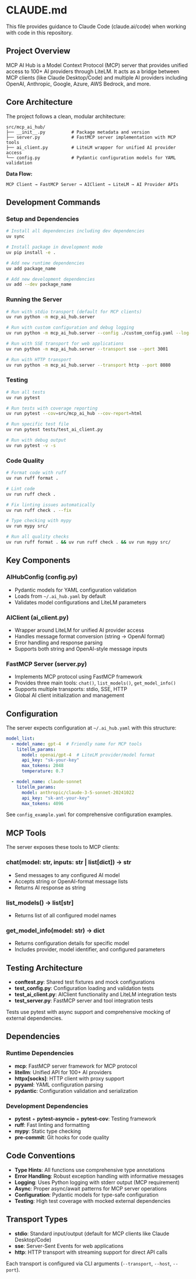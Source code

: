 # CLAUDE.md

This file provides guidance to Claude Code (claude.ai/code) when working with code in this repository.

## Project Overview

MCP AI Hub is a Model Context Protocol (MCP) server that provides unified access to 100+ AI providers through LiteLM. It acts as a bridge between MCP clients (like Claude Desktop/Code) and multiple AI providers including OpenAI, Anthropic, Google, Azure, AWS Bedrock, and more.

## Core Architecture

The project follows a clean, modular architecture:

```
src/mcp_ai_hub/
├── __init__.py          # Package metadata and version
├── server.py            # FastMCP server implementation with MCP tools
├── ai_client.py         # LiteLM wrapper for unified AI provider access
└── config.py            # Pydantic configuration models for YAML validation
```

**Data Flow:**
```
MCP Client → FastMCP Server → AIClient → LiteLM → AI Provider APIs
```

## Development Commands

### Setup and Dependencies
```bash
# Install all dependencies including dev dependencies
uv sync

# Install package in development mode
uv pip install -e .

# Add new runtime dependencies
uv add package_name

# Add new development dependencies
uv add --dev package_name
```

### Running the Server
```bash
# Run with stdio transport (default for MCP clients)
uv run python -m mcp_ai_hub.server

# Run with custom configuration and debug logging
uv run python -m mcp_ai_hub.server --config ./custom_config.yaml --log-level DEBUG

# Run with SSE transport for web applications
uv run python -m mcp_ai_hub.server --transport sse --port 3001

# Run with HTTP transport
uv run python -m mcp_ai_hub.server --transport http --port 8080
```

### Testing
```bash
# Run all tests
uv run pytest

# Run tests with coverage reporting
uv run pytest --cov=src/mcp_ai_hub --cov-report=html

# Run specific test file
uv run pytest tests/test_ai_client.py

# Run with debug output
uv run pytest -v -s
```

### Code Quality
```bash
# Format code with ruff
uv run ruff format .

# Lint code
uv run ruff check .

# Fix linting issues automatically
uv run ruff check . --fix

# Type checking with mypy
uv run mypy src/

# Run all quality checks
uv run ruff format . && uv run ruff check . && uv run mypy src/
```

## Key Components

### AIHubConfig (config.py)
- Pydantic models for YAML configuration validation
- Loads from `~/.ai_hub.yaml` by default
- Validates model configurations and LiteLM parameters

### AIClient (ai_client.py)
- Wrapper around LiteLM for unified AI provider access
- Handles message format conversion (string → OpenAI format)
- Error handling and response parsing
- Supports both string and OpenAI-style message inputs

### FastMCP Server (server.py)
- Implements MCP protocol using FastMCP framework
- Provides three main tools: `chat()`, `list_models()`, `get_model_info()`
- Supports multiple transports: stdio, SSE, HTTP
- Global AI client initialization and management

## Configuration

The server expects configuration at `~/.ai_hub.yaml` with this structure:

```yaml
model_list:
  - model_name: gpt-4  # Friendly name for MCP tools
    litellm_params:
      model: openai/gpt-4  # LiteLM provider/model format
      api_key: "sk-your-key"
      max_tokens: 2048
      temperature: 0.7

  - model_name: claude-sonnet
    litellm_params:
      model: anthropic/claude-3-5-sonnet-20241022
      api_key: "sk-ant-your-key"
      max_tokens: 4096
```

See `config_example.yaml` for comprehensive configuration examples.

## MCP Tools

The server exposes these tools to MCP clients:

### chat(model: str, inputs: str | list[dict]) → str
- Send messages to any configured AI model
- Accepts string or OpenAI-format message lists
- Returns AI response as string

### list_models() → list[str]
- Returns list of all configured model names

### get_model_info(model: str) → dict
- Returns configuration details for specific model
- Includes provider, model identifier, and configured parameters

## Testing Architecture

- **conftest.py**: Shared test fixtures and mock configurations
- **test_config.py**: Configuration loading and validation tests
- **test_ai_client.py**: AIClient functionality and LiteLM integration tests
- **test_server.py**: FastMCP server and tool integration tests

Tests use pytest with async support and comprehensive mocking of external dependencies.

## Dependencies

### Runtime Dependencies
- **mcp**: FastMCP server framework for MCP protocol
- **litellm**: Unified API for 100+ AI providers
- **httpx[socks]**: HTTP client with proxy support
- **pyyaml**: YAML configuration parsing
- **pydantic**: Configuration validation and serialization

### Development Dependencies
- **pytest** + **pytest-asyncio** + **pytest-cov**: Testing framework
- **ruff**: Fast linting and formatting
- **mypy**: Static type checking
- **pre-commit**: Git hooks for code quality

## Code Conventions

- **Type Hints**: All functions use comprehensive type annotations
- **Error Handling**: Robust exception handling with informative messages
- **Logging**: Uses Python logging with stderr output (MCP requirement)
- **Async**: Proper async/await patterns for MCP server operations
- **Configuration**: Pydantic models for type-safe configuration
- **Testing**: High test coverage with mocked external dependencies

## Transport Types

- **stdio**: Standard input/output (default for MCP clients like Claude Desktop/Code)
- **sse**: Server-Sent Events for web applications
- **http**: HTTP transport with streaming support for direct API calls

Each transport is configured via CLI arguments (`--transport`, `--host`, `--port`).